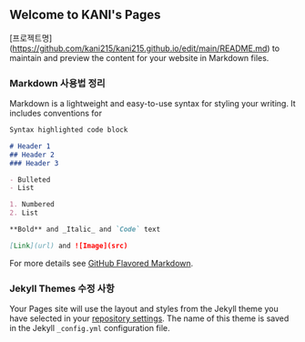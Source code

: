 ## Welcome to KANI's Pages


[프로젝트명] (https://github.com/kani215/kani215.github.io/edit/main/README.md) to maintain and preview the content for your website in Markdown files.


### Markdown 사용법 정리

Markdown is a lightweight and easy-to-use syntax for styling your writing. It includes conventions for

```markdown
Syntax highlighted code block

# Header 1
## Header 2
### Header 3

- Bulleted
- List

1. Numbered
2. List

**Bold** and _Italic_ and `Code` text

[Link](url) and ![Image](src)
```

For more details see [GitHub Flavored Markdown](https://guides.github.com/features/mastering-markdown/).

### Jekyll Themes 수정 사항

Your Pages site will use the layout and styles from the Jekyll theme you have selected in your [repository settings](https://github.com/kani215/kani215.github.io/settings/pages). The name of this theme is saved in the Jekyll `_config.yml` configuration file.


